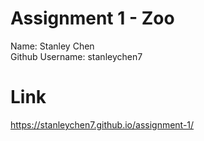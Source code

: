 # Assignment 1 - Zoo
Name: Stanley Chen </br>
Github Username: stanleychen7

# Link 
https://stanleychen7.github.io/assignment-1/